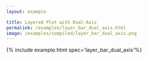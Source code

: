```yaml
---
layout: example

title: Layered Plot with Dual-Axis
permalink: /examples/layer_bar_dual_axis.html
image: /examples/compiled/layer_bar_dual_axis.png
---
```




{% include example.html spec='layer_bar_dual_axis'%}
